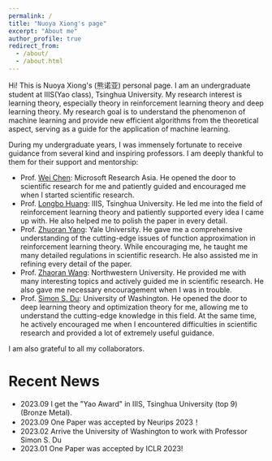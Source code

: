 ```yaml
---
permalink: /
title: "Nuoya Xiong's page"
excerpt: "About me"
author_profile: true
redirect_from: 
  - /about/
  - /about.html
---
```


Hi! This is Nuoya Xiong's (熊诺亚) personal page. I am an undergraduate student at IIIS(Yao class), Tsinghua University. My research interest is learning theory, especially theory in reinforcement learning theory and deep learning theory. My research goal is to understand the phenomenon of machine learning and provide new efficient algorithms from the theoretical aspect, serving as a guide for the application of machine learning. 

During my undergraduate years, I was immensely fortunate to receive guidance from several kind and inspiring professors. I am deeply thankful to them for their support and mentorship:
* Prof. [Wei Chen](https://www.microsoft.com/en-us/research/people/weic/): Microsoft Research Asia. He opened the door to scientific research for me and patiently guided and encouraged me when I started scientific research.
* Prof. [Longbo Huang](http://people.iiis.tsinghua.edu.cn/~huang/): IIIS, Tsinghua University. 
He led me into the field of reinforcement learning theory and patiently supported every idea I came up with. He also helped me to polish the paper in every detail.
* Prof. [Zhuoran Yang](https://scholar.google.com/citations?user=k7NgVSUAAAAJ&hl=en): Yale University. He gave me a comprehensive understanding of the cutting-edge issues of function approximation in reinforcement learning theory. While encouraging me, he taught me many detailed regulations in scientific research. He also assisted me in refining every detail of the paper.
* Prof. [Zhaoran Wang](https://zhaoranwang.github.io/): Northwestern University. He provided me with many interesting topics and actively guided me in scientific research. He also gave me necessary encouragement when I was in trouble.  
* Prof. [Simon S. Du](https://simonshaoleidu.com/): University of Washington. He opened the door to deep learning theory and optimization theory for me, allowing me to understand the cutting-edge knowledge in this field. At the same time, he actively encouraged me when I encountered difficulties in scientific research and provided a lot of extremely useful guidance.

I am also grateful to all my collaborators. 



# Recent News
* 2023.09 I get the "Yao Award" in IIIS, Tsinghua University (top 9) (Bronze Metal).
* 2023.09 One Paper was accepted by Neurips 2023！
* 2023.02 Arrive the University of Washington to work with Professor Simon S. Du
* 2023.01 One Paper was accepted by ICLR 2023!
